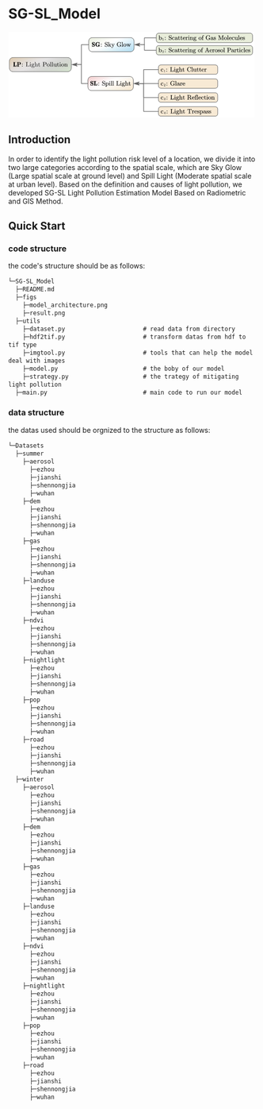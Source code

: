 # SG-SL_Model
![model_architecture](figs/model_architecture.png)
## Introduction
In order to identify the light pollution risk level of a location, we divide it into two large categories according to the spatial scale, which are Sky Glow (Large spatial scale at ground level) and Spill Light (Moderate spatial scale at urban level). Based on the definition and causes of light pollution, we developed SG-SL Light Pollution Estimation Model Based on Radiometric and GIS Method. 
## Quick Start
### code structure
the code's structure should be as follows:
```text
└─SG-SL_Model
  ├─README.md
  ├─figs
    ├─model_architecture.png
    ├─result.png 
  ├─utils
    ├─dataset.py                      # read data from directory
    ├─hdf2tif.py                      # transform datas from hdf to tif type
    ├─imgtool.py                      # tools that can help the model deal with images
    ├─model.py                        # the boby of our model
    ├─strategy.py                     # the trategy of mitigating light pollution
  ├─main.py                           # main code to run our model
```
### data structure
the datas used should be orgnized to the structure as follows: 
```
└─Datasets
  ├─summer
    ├─aerosol
      ├─ezhou
      ├─jianshi
      ├─shennongjia
      ├─wuhan
    ├─dem
      ├─ezhou
      ├─jianshi
      ├─shennongjia
      ├─wuhan
    ├─gas
      ├─ezhou
      ├─jianshi
      ├─shennongjia
      ├─wuhan
    ├─landuse
      ├─ezhou
      ├─jianshi
      ├─shennongjia
      ├─wuhan
    ├─ndvi
      ├─ezhou
      ├─jianshi
      ├─shennongjia
      ├─wuhan
    ├─nightlight
      ├─ezhou
      ├─jianshi
      ├─shennongjia
      ├─wuhan
    ├─pop
      ├─ezhou
      ├─jianshi
      ├─shennongjia
      ├─wuhan
    ├─road
      ├─ezhou
      ├─jianshi
      ├─shennongjia
      ├─wuhan
  ├─winter
    ├─aerosol
      ├─ezhou
      ├─jianshi
      ├─shennongjia
      ├─wuhan
    ├─dem
      ├─ezhou
      ├─jianshi
      ├─shennongjia
      ├─wuhan
    ├─gas
      ├─ezhou
      ├─jianshi
      ├─shennongjia
      ├─wuhan
    ├─landuse
      ├─ezhou
      ├─jianshi
      ├─shennongjia
      ├─wuhan
    ├─ndvi
      ├─ezhou
      ├─jianshi
      ├─shennongjia
      ├─wuhan
    ├─nightlight
      ├─ezhou
      ├─jianshi
      ├─shennongjia
      ├─wuhan
    ├─pop
      ├─ezhou
      ├─jianshi
      ├─shennongjia
      ├─wuhan
    ├─road
      ├─ezhou
      ├─jianshi
      ├─shennongjia
      ├─wuhan
```
